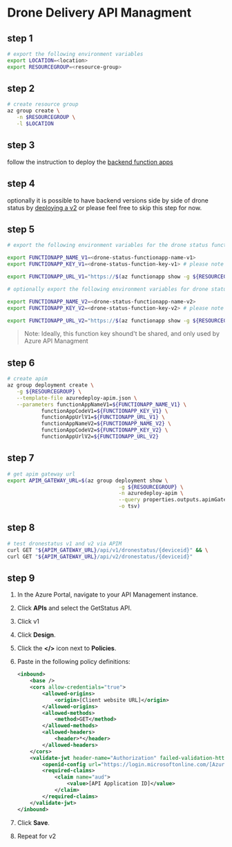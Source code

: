 # Drone Delivery API Managment

## step 1

```bash
# export the following environment variables
export LOCATION=<location>
export RESOURCEGROUP=<resource-group>
```

## step 2

```bash
# create resource group
az group create \
   -n $RESOURCEGROUP \
   -l $LOCATION
```

## step 3

follow the instruction to deploy the [backend function apps](./readme-backend-functionapps.md)

## step 4

optionally it is possible to have backend versions side by side of drone status
by [deploying a v2](./readme-backend-functionapps-v2.md) or please feel free to skip this step for now.

## step 5

```bash
# export the following environment variables for the drone status function app. FUNCTIONAPP_KEY may already be set by the previous step.

export FUNCTIONAPP_NAME_V1=<drone-status-functionapp-name-v1>
export FUNCTIONAPP_KEY_V1=<drone-status-function-key-v1> # please note you should have exported this in step 3

export FUNCTIONAPP_URL_V1="https://$(az functionapp show -g ${RESOURCEGROUP} -n ${FUNCTIONAPP_NAME_V1} --query defaultHostName -o tsv)/api"

# optionally export the following environment variables for drone status v2 function app if you have completed step 4

export FUNCTIONAPP_NAME_V2=<drone-status-functionapp-name-v2>
export FUNCTIONAPP_KEY_V2=<drone-status-function-key-v2> # please note you should have exported this in step 4

export FUNCTIONAPP_URL_V2="https://$(az functionapp show -g ${RESOURCEGROUP} -n ${FUNCTIONAPP_NAME_V2} --query defaultHostName -o tsv)/api"
```

> Note: Ideally, this function key shound't be shared, and only used by Azure API Managment

## step 6

```bash
# create apim
az group deployment create \
   -g ${RESOURCEGROUP} \
   --template-file azuredeploy-apim.json \
   --parameters functionAppNameV1=${FUNCTIONAPP_NAME_V1} \
           functionAppCodeV1=${FUNCTIONAPP_KEY_V1} \
           functionAppUrlV1=${FUNCTIONAPP_URL_V1} \
           functionAppNameV2=${FUNCTIONAPP_NAME_V2} \
           functionAppCodeV2=${FUNCTIONAPP_KEY_V2} \
           functionAppUrlV2=${FUNCTIONAPP_URL_V2}
```

## step 7

```bash
# get apim gateway url
export APIM_GATEWAY_URL=$(az group deployment show \
                                    -g ${RESOURCEGROUP} \
                                    -n azuredeploy-apim \
                                    --query properties.outputs.apimGatewayURL.value \
                                    -o tsv)
```

## step 8

```bash
# test dronestatus v1 and v2 via APIM
curl GET "${APIM_GATEWAY_URL}/api/v1/dronestatus/{deviceid}" && \
curl GET "${APIM_GATEWAY_URL}/api/v2/dronestatus/{deviceid}"
```

## step 9

1. In the Azure Portal, navigate to your API Management instance.
2. Click **APIs** and select the GetStatus API.
3. Click v1
4. Click **Design**.
5. Click the **&lt;/&gt;** icon next to **Policies**.
6. Paste in the following policy definitions:

    ```xml
    <inbound>
        <base />
        <cors allow-credentials="true">
            <allowed-origins>
                <origin>[Client website URL]</origin>
            </allowed-origins>
            <allowed-methods>
                <method>GET</method>
            </allowed-methods>
            <allowed-headers>
                <header>*</header>
            </allowed-headers>
        </cors>
        <validate-jwt header-name="Authorization" failed-validation-httpcode="401" failed-validation-error-message="Unauthorized. Access token is missing or invalid.">
            <openid-config url="https://login.microsoftonline.com/[Azure AD directory ID]/.well-known/openid-configuration" />
            <required-claims>
                <claim name="aud">
                    <value>[API Application ID]</value>
                </claim>
            </required-claims>
        </validate-jwt>
    </inbound>
    ```
7. Click **Save**.
8. Repeat for v2

